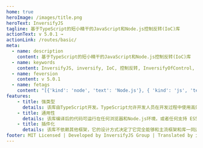 ```yaml
---
home: true
heroImage: /images/title.png
heroText: InversifyJS
tagline: 基于TypeScript的短小精干的JavaScript和Node.js控制反转(IoC)库
actionText: v 5.0.1 →
actionLink: /routes/basic/
meta:
  - name: description
    content: 基于TypeScript的短小精干的JavaScript和Node.js控制反转(IoC)库
  - name: keywords
    content: InversifyJS, inversify, IoC, 控制反转, InversifyOfControl, 依赖注入, DI, Dependency Injection, TypeScript, Nodejs, 中文文档
  - name: feversion
    content: v 5.0.1
  - name: fetags
    content: "[{'kind': 'node', 'text': 'Node.js'}, { 'kind': 'js', 'text': 'IOC' }]"
features:
    - title: 强类型
      details: 该库由TypeScript开发。TypeScript允许开发人员在开发过程中使用高效的开发工具和实践
    - title: 通用性
      details: 该库编译后的代码可运行在任何浏览器和Node.js环境，或者任何支持 ES5+ 的JavaScript引擎中
    - title: 插件化
      details: 该库不依赖其他框架，它的设计方式决定了它完全能够和主流框架和库一同运行
footer: MIT Licensed | Developed by InversifyJS Group | Translated by 大笑😄
---
```

